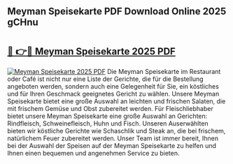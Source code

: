 ## Meyman Speisekarte PDF Download Online 2025 gCHnu

# <h2><a href="http://gc7rnq.nevu.top/?p=Meyman+Speisekarte">🔗 👉🔴 Meyman Speisekarte 2025 PDF</a></h2>

[![Meyman Speisekarte 2025 PDF](https://i.imgur.com/dBaPXMq.png)](http://gc7rnq.nevu.top/?p=Meyman+Speisekarte)
Die Meyman Speisekarte im Restaurant oder Café ist nicht nur eine Liste der Gerichte, die für die Bestellung angeboten werden, sondern auch eine Gelegenheit für Sie, ein köstliches und für Ihren Geschmack geeignetes Gericht zu wählen. Unsere Meyman Speisekarte bietet eine große Auswahl an leichten und frischen Salaten, die mit frischem Gemüse und Obst zubereitet werden. Für Fleischliebhaber bietet unsere Meyman Speisekarte eine große Auswahl an Gerichten: Rindfleisch, Schweinefleisch, Huhn und Fisch. Unseren Auserwählten bieten wir köstliche Gerichte wie Schaschlik und Steak an, die bei frischem, natürlichem Feuer zubereitet werden. Unser Team ist immer bereit, Ihnen bei der Auswahl der Speisen auf der Meyman Speisekarte zu helfen und Ihnen einen bequemen und angenehmen Service zu bieten.
